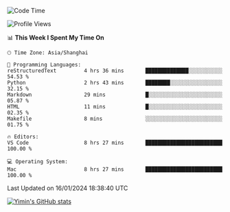 <!--START_SECTION:waka-->
![Code Time](http://img.shields.io/badge/Code%20Time-316%20hrs%2043%20mins-blue)

![Profile Views](http://img.shields.io/badge/Profile%20Views-21-blue)

📊 **This Week I Spent My Time On** 

```text
🕑︎ Time Zone: Asia/Shanghai

💬 Programming Languages: 
reStructuredText         4 hrs 36 mins       ██████████████░░░░░░░░░░░   54.53 % 
Python                   2 hrs 43 mins       ████████░░░░░░░░░░░░░░░░░   32.15 % 
Markdown                 29 mins             █░░░░░░░░░░░░░░░░░░░░░░░░   05.87 % 
HTML                     11 mins             █░░░░░░░░░░░░░░░░░░░░░░░░   02.35 % 
Makefile                 8 mins              ░░░░░░░░░░░░░░░░░░░░░░░░░   01.75 % 

🔥 Editors: 
VS Code                  8 hrs 27 mins       █████████████████████████   100.00 % 

💻 Operating System: 
Mac                      8 hrs 27 mins       █████████████████████████   100.00 % 
```


 Last Updated on 16/01/2024 18:38:40 UTC
<!--END_SECTION:waka-->

[![Yimin's GitHub stats](https://github-readme-stats.vercel.app/api?username=doctormin)](https://github.com/anuraghazra/github-readme-stats)
